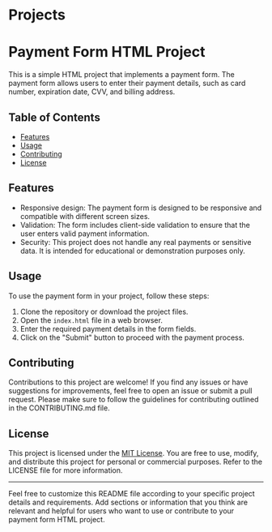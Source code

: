 # Projects

# Payment Form HTML Project

This is a simple HTML project that implements a payment form. The payment form allows users to enter their payment details, such as card number, expiration date, CVV, and billing address.

## Table of Contents

- [Features](#features)
- [Usage](#usage)
- [Contributing](#contributing)
- [License](#license)

## Features

- Responsive design: The payment form is designed to be responsive and compatible with different screen sizes.
- Validation: The form includes client-side validation to ensure that the user enters valid payment information.
- Security: This project does not handle any real payments or sensitive data. It is intended for educational or demonstration purposes only.

## Usage

To use the payment form in your project, follow these steps:

1. Clone the repository or download the project files.
2. Open the `index.html` file in a web browser.
3. Enter the required payment details in the form fields.
4. Click on the "Submit" button to proceed with the payment process.

## Contributing

Contributions to this project are welcome! If you find any issues or have suggestions for improvements, feel free to open an issue or submit a pull request. Please make sure to follow the guidelines for contributing outlined in the CONTRIBUTING.md file.

## License

This project is licensed under the [MIT License](LICENSE). You are free to use, modify, and distribute this project for personal or commercial purposes. Refer to the LICENSE file for more information.

---

Feel free to customize this README file according to your specific project details and requirements. Add sections or information that you think are relevant and helpful for users who want to use or contribute to your payment form HTML project.
